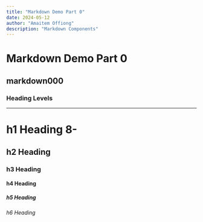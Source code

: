 ```yaml
---
title: "Markdown Demo Part 0"
date: 2024-05-12
author: "Amaitem Offiong"
description: "Markdown Components"
---
```


# Markdown Demo Part 0

## markdown000

### Heading Levels

---

# h1 Heading 8-

## h2 Heading

### h3 Heading

#### h4 Heading

##### h5 Heading

###### h6 Heading
